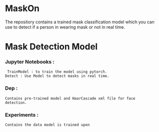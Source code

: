 # MaskOn
The repository contains a trained mask classification model which you can use to detect if a person in wearing mask or not in real time.
# Mask Detection Model 
 ### Jupyter Notebooks :
	 TrainModel : to train the model using pytorch.
	Detect : Use Model to detect masks in real time.
 ### Dep :
	Contains pre-trained model and HaarCascade xml file for face detection.

 ### Experiments :
	Contains the data model is trained upon
 
	
	
